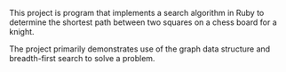 This project is program that implements a search algorithm in Ruby to determine the shortest path between two squares on a chess board for a knight.

The project primarily demonstrates use of the graph data structure and breadth-first search to solve a problem.
